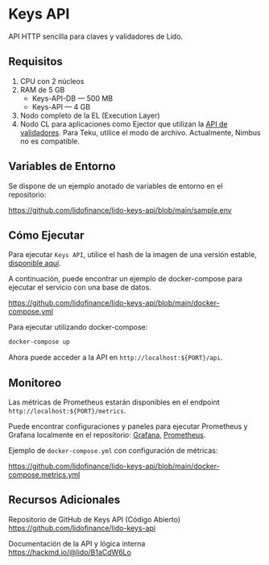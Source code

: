 # Keys API

API HTTP sencilla para claves y validadores de Lido.

## Requisitos

1. CPU con 2 núcleos
2. RAM de 5 GB
   - Keys-API-DB — 500 MB
   - Keys-API — 4 GB
3. Nodo completo de la EL (Execution Layer)
4. Nodo CL para aplicaciones como Ejector que utilizan la [API de validadores](https://hackmd.io/fv8btyNTTOGLZI6LqYyYIg?view#validators). Para Teku, utilice el modo de archivo. Actualmente, Nimbus no es compatible.

## Variables de Entorno

Se dispone de un ejemplo anotado de variables de entorno en el repositorio:

https://github.com/lidofinance/lido-keys-api/blob/main/sample.env

## Cómo Ejecutar

Para ejecutar `Keys API`, utilice el hash de la imagen de una versión estable, [disponible aquí](https://docs.lido.fi/guías/tooling/).

A continuación, puede encontrar un ejemplo de docker-compose para ejecutar el servicio con una base de datos.

https://github.com/lidofinance/lido-keys-api/blob/main/docker-compose.yml

Para ejecutar utilizando docker-compose:

```bash
docker-compose up
```

Ahora puede acceder a la API en `http://localhost:${PORT}/api`.

## Monitoreo

Las métricas de Prometheus estarán disponibles en el endpoint `http://localhost:${PORT}/metrics`.

Puede encontrar configuraciones y paneles para ejecutar Prometheus y Grafana localmente en el repositorio: [Grafana](https://github.com/lidofinance/lido-keys-api/tree/main/grafana), [Prometheus](https://github.com/lidofinance/lido-keys-api/tree/main/prometheus).

Ejemplo de `docker-compose.yml` con configuración de métricas:

https://github.com/lidofinance/lido-keys-api/blob/main/docker-compose.metrics.yml

## Recursos Adicionales

Repositorio de GitHub de Keys API (Código Abierto)
https://github.com/lidofinance/lido-keys-api

Documentación de la API y lógica interna
https://hackmd.io/@lido/B1aCdW6Lo